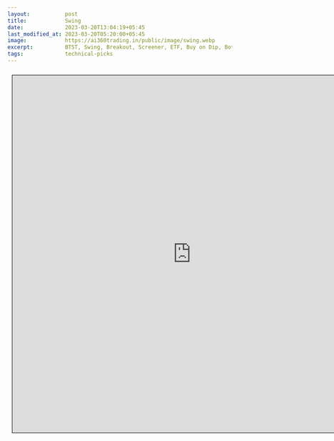 ```yaml
---
layout:           post
title:            Swing
date:             2023-03-20T13:04:19+05:45
last_modified_at: 2023-03-20T05:20:00+05:45
image:            https://ai360trading.in/public/image/swing.webp
excerpt:          BTST, Swing, Breakout, Screener, ETF, Buy on Dip, Bottom out hunting
tags:             technical-picks
---
```



<iframe src="https://docs.google.com/spreadsheets/d/e/2PACX-1vTKie6zcneZ4mdey3T4gIozE0gyWr3VmUiMdFyf26L8tVcQG3O7zfEpJ3V3g6uYRszL7RVt34S_sgiH/pubhtml?gid=1846508736&single=true&amp;widget=true&amp;headers=false" scrolling="yes" style="border: 1px solid black; position: relative; margin-left: 10px; margin-top: 10px; width: 800px; height: 800px; ">
</iframe>
